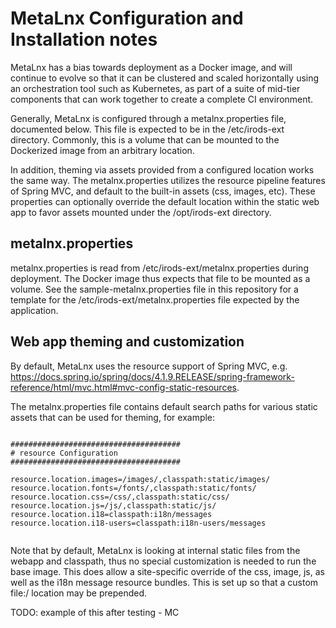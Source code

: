 # MetaLnx Configuration and Installation notes

MetaLnx has a bias towards deployment as a Docker image, and will continue to evolve so that it can be clustered
and scaled horizontally using an orchestration tool such as Kubernetes, as
part of a suite of mid-tier components that can work together to create a complete CI environment.

Generally, MetaLnx is configured through a metalnx.properties file, documented below. This file is expected to
be in the /etc/irods-ext directory. Commonly, this is a volume that can be mounted to the Dockerized image
from an arbitrary location.

In addition, theming via assets provided from a configured location works the same way. The metalnx.properties
utilizes the resource pipeline features of Spring MVC, and default to the built-in assets (css, images, etc). These
properties can optionally override the default location within the static web app to favor assets
mounted under the /opt/irods-ext directory.

## metalnx.properties

metalnx.properties is read from /etc/irods-ext/metalnx.properties during deployment. The Docker
image thus expects that file to be mounted as a volume.  See the sample-metalnx.properties file in this
repository for a template for the /etc/irods-ext/metalnx.properties file expected by the application.

## Web app theming and customization

By default, MetaLnx uses the resource support of Spring MVC, e.g. https://docs.spring.io/spring/docs/4.1.9.RELEASE/spring-framework-reference/html/mvc.html#mvc-config-static-resources.

The metalnx.properties file contains default search paths for various static assets that can be used for theming, for example:

```properties

######################################
# resource Configuration
######################################

resource.location.images=/images/,classpath:static/images/
resource.location.fonts=/fonts/,classpath:static/fonts/
resource.location.css=/css/,classpath:static/css/
resource.location.js=/js/,classpath:static/js/
resource.location.i18=classpath:i18n/messages
resource.location.i18-users=classpath:i18n-users/messages


```

Note that by default, MetaLnx is looking at internal static files from the webapp and classpath, thus no
special customization is needed to run the base image. This does allow a site-specific override
of the css, image, js, as well as the i18n message resource bundles. This is set up so that a custom file:/
location may be prepended.

TODO: example of this after testing - MC
